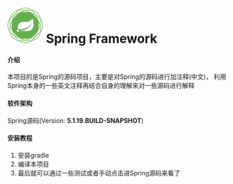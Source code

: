 # <img src="src/docs/asciidoc/images/spring-framework.png" width="80" height="80"> Spring Framework

#### 介绍
本项目的是Spring的源码项目，主要是对Spring的源码进行加注释(中文)，
利用Spring本身的一些英文注释再结合自身的理解来对一些源码进行解释

#### 软件架构
Spring源码(Version: **5.1.19.BUILD-SNAPSHOT**)

#### 安装教程

1.  安装gradle
2.  编译本项目
3.  最后就可以通过一些测试或者手动点击进Spring源码来看了
